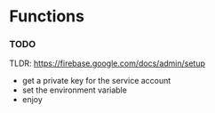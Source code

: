 # Functions
### TODO
TLDR: https://firebase.google.com/docs/admin/setup

- get a private key for the service account
- set the environment variable 
- enjoy

